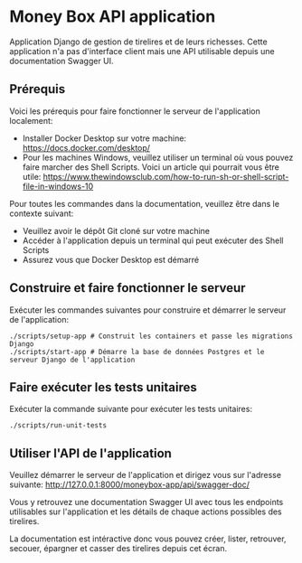 # Money Box API application


Application Django de gestion de tirelires et de leurs richesses.
Cette application n'a pas d'interface client mais une API utilisable depuis une documentation Swagger UI.

## Prérequis


Voici les prérequis pour faire fonctionner le serveur de l'application localement:
 - Installer Docker Desktop sur votre machine: https://docs.docker.com/desktop/
 - Pour les machines Windows, veuillez utiliser un terminal où vous pouvez faire marcher des Shell Scripts. Voici un article qui pourrait vous être utile: https://www.thewindowsclub.com/how-to-run-sh-or-shell-script-file-in-windows-10

Pour toutes les commandes dans la documentation, veuillez être dans le contexte suivant:
- Veuillez avoir le dépôt Git cloné sur votre machine
- Accéder à l'application depuis un terminal qui peut exécuter des Shell Scripts
- Assurez vous que Docker Desktop est démarré

## Construire et faire fonctionner le serveur


Exécuter les commandes suivantes pour construire et démarrer le serveur de l'application:
```console
./scripts/setup-app # Construit les containers et passe les migrations Django
./scripts/start-app # Démarre la base de données Postgres et le serveur Django de l'application
```

## Faire exécuter les tests unitaires


Exécuter la commande suivante pour exécuter les tests unitaires:
```console
./scripts/run-unit-tests
```

## Utiliser l'API de l'application


Veuillez démarrer le serveur de l'application et dirigez vous sur l'adresse suivante: http://127.0.0.1:8000/moneybox-app/api/swagger-doc/

Vous y retrouvez une documentation Swagger UI avec tous les endpoints utilisables sur l'application et les détails de chaque actions possibles des tirelires.

La documentation est intéractive donc vous pouvez créer, lister, retrouver, secouer, épargner et casser des tirelires depuis cet écran.
